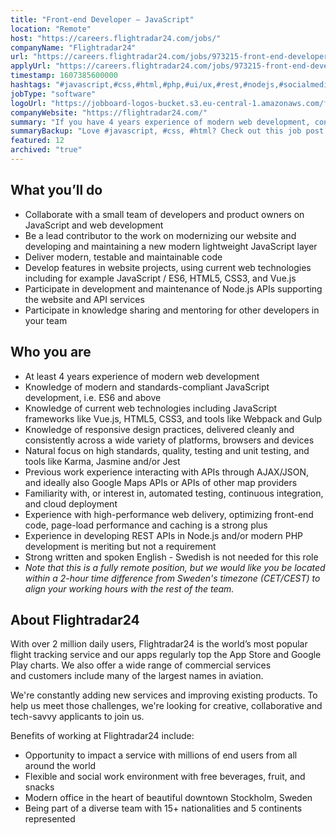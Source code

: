 ```yaml
---
title: "Front-end Developer – JavaScript"
location: "Remote"
host: "https://careers.flightradar24.com/jobs/"
companyName: "Flightradar24"
url: "https://careers.flightradar24.com/jobs/973215-front-end-developer-javascript-remote"
applyUrl: "https://careers.flightradar24.com/jobs/973215-front-end-developer-javascript-remote/applications/new?"
timestamp: 1607385600000
hashtags: "#javascript,#css,#html,#php,#ui/ux,#rest,#nodejs,#socialmedia,#optimization,#English"
jobType: "software"
logoUrl: "https://jobboard-logos-bucket.s3.eu-central-1.amazonaws.com/flightradar24"
companyWebsite: "https://flightradar24.com/"
summary: "If you have 4 years experience of modern web development, consider applying to Flightradar24's job post for a new front-end developer."
summaryBackup: "Love #javascript, #css, #html? Check out this job post!"
featured: 12
archived: "true"
---
```


## What you’ll do

*   Collaborate with a small team of developers and product owners on JavaScript and web development
*   Be a lead contributor to the work on modernizing our website and developing and maintaining a new modern lightweight JavaScript layer
*   Deliver modern, testable and maintainable code
*   Develop features in website projects, using current web technologies including for example JavaScript / ES6, HTML5, CSS3, and Vue.js
*   Participate in development and maintenance of Node.js APIs supporting the website and API services
*   Participate in knowledge sharing and mentoring for other developers in your team

## Who you are

*   At least 4 years experience of modern web development
*   Knowledge of modern and standards-compliant JavaScript development, i.e. ES6 and above
*   Knowledge of current web technologies including JavaScript frameworks like Vue.js, HTML5, CSS3, and tools like Webpack and Gulp
*   Knowledge of responsive design practices, delivered cleanly and consistently across a wide variety of platforms, browsers and devices
*   Natural focus on high standards, quality, testing and unit testing, and tools like Karma, Jasmine and/or Jest
*   Previous work experience interacting with APIs through AJAX/JSON, and ideally also Google Maps APIs or APIs of other map providers
*   Familiarity with, or interest in, automated testing, continuous integration, and cloud deployment
*   Experience with high-performance web delivery, optimizing front-end code, page-load performance and caching is a strong plus
*   Experience in developing REST APIs in Node.js and/or modern PHP development is meriting but not a requirement
*   Strong written and spoken English - Swedish is not needed for this role
*   _Note that this is a fully remote position, but we would like you be located within a 2-hour time difference from Sweden's timezone (CET/CEST) to align your working hours with the rest of the team._

## About Flightradar24

With over 2 million daily users, Flightradar24 is the world’s most popular flight tracking service and our apps regularly top the App Store and Google Play charts. We also offer a wide range of commercial services and customers include many of the largest names in aviation. 

We're constantly adding new services and improving existing products. To help us meet those challenges, we're looking for creative, collaborative and tech-savvy applicants to join us. 

Benefits of working at Flightradar24 include:

*   Opportunity to impact a service with millions of end users from all around the world
*   Flexible and social work environment with free beverages, fruit, and snacks
*   Modern office in the heart of beautiful downtown Stockholm, Sweden
*   Being part of a diverse team with 15+ nationalities and 5 continents represented
